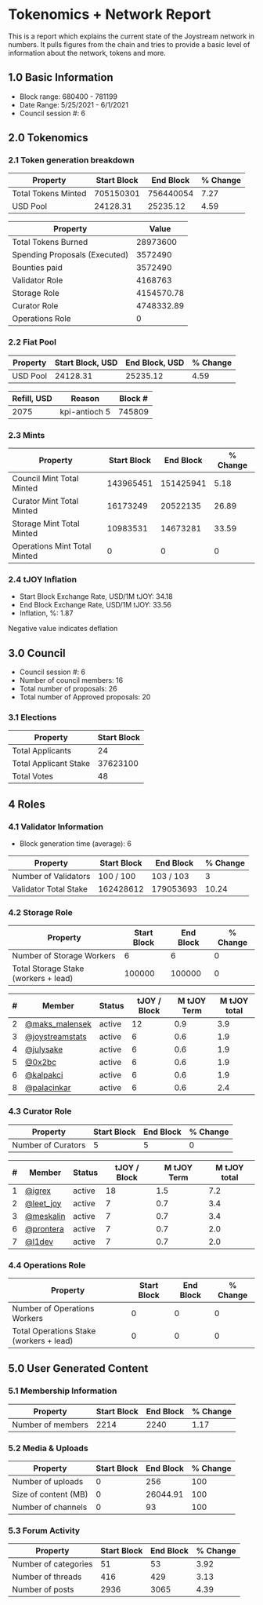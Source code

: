 # Tokenomics + Network Report
This is a report which explains the current state of the Joystream network in numbers. It pulls figures from the chain and tries to provide a basic level of information about the network, tokens and more. 

## 1.0 Basic Information
* Block range: 680400 - 781199
* Date Range: 5/25/2021 - 6/1/2021
* Council session #: 6

## 2.0 Tokenomics
### 2.1 Token generation breakdown
| Property            | Start Block | End Block | % Change |
|---------------------|--------------|--------------|----------|
| Total Tokens Minted |  705150301 | 756440054 | 7.27 |
| USD Pool |  24128.31 | 25235.12 | 4.59 |

| Property            | Value        |
|---------------------|--------------|
| Total Tokens Burned | 28973600 |
| Spending Proposals (Executed) | 3572490 |
| Bounties paid       | 3572490 |
| Validator Role      | 4168763 |
| Storage Role        | 4154570.78 |
| Curator Role        | 4748332.89 |
| Operations Role     | 0 |

### 2.2 Fiat Pool
| Property            | Start Block, USD | End Block, USD | % Change |
|---------------------|--------------|--------------|----------|
| USD Pool | 24128.31 | 25235.12 | 4.59 |

| Refill, USD | Reason | Block # |
|---------------------|--------------|--------------|
| 2075 | kpi-antioch 5 | 745809 |


### 2.3 Mints
| Property                    | Start Block           | End Block | % Change |
|-----------------------------|-----------------------|--------------|----------|
| Council Mint Total Minted   | 143965451  | 151425941 |5.18 |
| Curator Mint Total Minted   | 16173249 | 20522135 | 26.89 |
| Storage Mint Total Minted   | 10983531 | 14673281 | 33.59 |
| Operations Mint Total Minted | 0 | 0 | 0 |


### 2.4 tJOY Inflation

* Start Block Exchange Rate, USD/1M tJOY: 34.18
* End Block Exchange Rate, USD/1M tJOY: 33.56
* Inflation, %: 1.87

Negative value indicates deflation

## 3.0 Council
* Council session #: 6
* Number of council members: 16
* Total number of proposals: 26
* Total number of Approved proposals: 20

### 3.1 Elections
| Property                    | Start Block  |
|-----------------------------|--------------|
| Total Applicants            | 24 |
| Total Applicant Stake       | 37623100 |
| Total Votes                 | 48 |

## 4 Roles
### 4.1 Validator Information
* Block generation time (average): 6

| Property                   | Start Block | End Block | % Change |
|----------------------------|--------------|--------------|----------|
| Number of Validators       | 100 / 100 | 103 / 103 | 3 |
| Validator Total Stake      | 162428612 | 179053693 | 10.24 |


### 4.2 Storage Role
| Property                | Start Block | End Block | % Change |
|-------------------------|--------------|--------------|----------|
| Number of Storage Workers | 6 | 6 | 0 |
| Total Storage Stake (workers + lead) | 100000 | 100000 | 0 |

| # | Member | Status | tJOY / Block | M tJOY Term | M tJOY total |
|--|--|--|--|--|--|
| 2 | [@maks_malensek](https://pioneer.joystreamstats.live/#/members/maks_malensek) | active | 12 | 0.9 | 3.9 |
| 3 | [@joystreamstats](https://pioneer.joystreamstats.live/#/members/joystreamstats) | active | 6 | 0.6 | 1.9 |
| 4 | [@julysake](https://pioneer.joystreamstats.live/#/members/julysake) | active | 6 | 0.6 | 1.9 |
| 5 | [@0x2bc](https://pioneer.joystreamstats.live/#/members/0x2bc) | active | 6 | 0.6 | 1.9 |
| 6 | [@kalpakci](https://pioneer.joystreamstats.live/#/members/kalpakci) | active | 6 | 0.6 | 1.9 |
| 8 | [@palacinkar](https://pioneer.joystreamstats.live/#/members/palacinkar) | active | 6 | 0.6 | 2.4 |


### 4.3 Curator Role
| Property                | Start Block | End Block | % Change |
|-------------------------|--------------|--------------|----------|
| Number of Curators      | 5 | 5 | 0 |

| # | Member | Status | tJOY / Block | M tJOY Term | M tJOY total |
|--|--|--|--|--|--|
| 1 | [@igrex](https://pioneer.joystreamstats.live/#/members/igrex) | active | 18 | 1.5 | 7.2 |
| 2 | [@leet_joy](https://pioneer.joystreamstats.live/#/members/leet_joy) | active | 7 | 0.7 | 3.4 |
| 3 | [@meskalin](https://pioneer.joystreamstats.live/#/members/meskalin) | active | 7 | 0.7 | 3.4 |
| 6 | [@prontera](https://pioneer.joystreamstats.live/#/members/prontera) | active | 7 | 0.7 | 2.0 |
| 7 | [@l1dev](https://pioneer.joystreamstats.live/#/members/l1dev) | active | 7 | 0.7 | 2.0 |


### 4.4 Operations Role
| Property                | Start Block | End Block | % Change |
|-------------------------|--------------|--------------|----------|
| Number of Operations Workers      | 0 | 0 | 0 |
| Total Operations Stake (workers + lead) | 0 | 0 | 0 |



## 5.0 User Generated Content
### 5.1 Membership Information
| Property          | Start Block | End Block | % Change |
|-------------------|--------------|--------------|----------|
| Number of members | 2214|  2240 | 1.17 |

### 5.2 Media & Uploads
| Property                | Start Block | End Block | % Change |
|-------------------------|--------------|--------------|----------|
| Number of uploads       | 0 | 256 | 100 |
| Size of content (MB)    | 0 | 26044.91 | 100 |
| Number of channels      | 0 | 93 | 100 |

### 5.3 Forum Activity
| Property          | Start Block | End Block | % Change |
|-------------------|--------------|--------------|----------|
| Number of categories | 51 | 53 | 3.92 |
| Number of threads    | 416 | 429 | 3.13 |
| Number of posts      | 2936 | 3065 | 4.39 |
